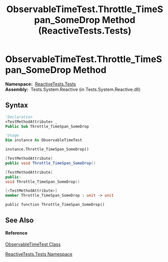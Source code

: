 ﻿---
title: ObservableTimeTest.Throttle_TimeSpan_SomeDrop Method  (ReactiveTests.Tests)
TOCTitle: Throttle_TimeSpan_SomeDrop Method
ms:assetid: M:ReactiveTests.Tests.ObservableTimeTest.Throttle_TimeSpan_SomeDrop
ms:mtpsurl: https://msdn.microsoft.com/en-us/library/reactivetests.tests.observabletimetest.throttle_timespan_somedrop(v=VS.103)
ms:contentKeyID: 36619354
ms.date: 06/28/2011
mtps_version: v=VS.103
f1_keywords:
- ReactiveTests.Tests.ObservableTimeTest.Throttle_TimeSpan_SomeDrop
dev_langs:
- CSharp
- JScript
- VB
- FSharp
- c++
---

# ObservableTimeTest.Throttle\_TimeSpan\_SomeDrop Method

**Namespace:**  [ReactiveTests.Tests](hh289046\(v=vs.103\).md)  
**Assembly:**  Tests.System.Reactive (in Tests.System.Reactive.dll)

## Syntax

``` vb
'Declaration
<TestMethodAttribute> _
Public Sub Throttle_TimeSpan_SomeDrop
```

``` vb
'Usage
Dim instance As ObservableTimeTest

instance.Throttle_TimeSpan_SomeDrop()
```

``` csharp
[TestMethodAttribute]
public void Throttle_TimeSpan_SomeDrop()
```

``` c++
[TestMethodAttribute]
public:
void Throttle_TimeSpan_SomeDrop()
```

``` fsharp
[<TestMethodAttribute>]
member Throttle_TimeSpan_SomeDrop : unit -> unit 
```

``` jscript
public function Throttle_TimeSpan_SomeDrop()
```

## See Also

#### Reference

[ObservableTimeTest Class](hh315045\(v=vs.103\).md)

[ReactiveTests.Tests Namespace](hh289046\(v=vs.103\).md)

